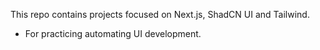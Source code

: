 This repo contains projects focused on Next.js, ShadCN UI and Tailwind.

- For practicing automating UI development.
